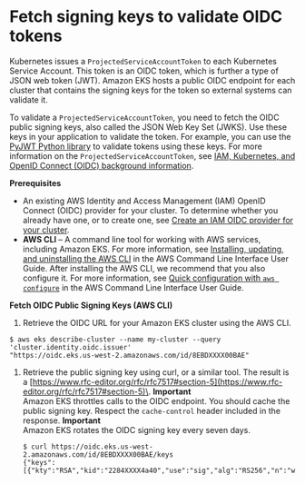 # Fetch signing keys to validate OIDC tokens<a name="irsa-fetch-keys"></a>

Kubernetes issues a `ProjectedServiceAccountToken` to each Kubernetes Service Account\. This token is an OIDC token, which is further a type of JSON web token \(JWT\)\. Amazon EKS hosts a public OIDC endpoint for each cluster that contains the signing keys for the token so external systems can validate it\. 

To validate a `ProjectedServiceAccountToken`, you need to fetch the OIDC public signing keys, also called the JSON Web Key Set \(JWKS\)\. Use these keys in your application to validate the token\. For example, you can use the [PyJWT Python library](https://pyjwt.readthedocs.io/en/latest/) to validate tokens using these keys\. For more information on the `ProjectedServiceAccountToken`, see [IAM, Kubernetes, and OpenID Connect \(OIDC\) background information](iam-roles-for-service-accounts.md#irsa-oidc-background)\.

**Prerequisites**
+ An existing AWS Identity and Access Management \(IAM\) OpenID Connect \(OIDC\) provider for your cluster\. To determine whether you already have one, or to create one, see [Create an IAM OIDC provider for your cluster](enable-iam-roles-for-service-accounts.md)\.
+ **AWS CLI** – A command line tool for working with AWS services, including Amazon EKS\. For more information, see [Installing, updating, and uninstalling the AWS CLI](https://docs.aws.amazon.com/cli/latest/userguide/cli-chap-install.html) in the AWS Command Line Interface User Guide\. After installing the AWS CLI, we recommend that you also configure it\. For more information, see [Quick configuration with `aws configure`](https://docs.aws.amazon.com/cli/latest/userguide/cli-configure-quickstart.html#cli-configure-quickstart-config) in the AWS Command Line Interface User Guide\.

**Fetch OIDC Public Signing Keys \(AWS CLI\)**

1.  Retrieve the OIDC URL for your Amazon EKS cluster using the AWS CLI\.

   ```
   $ aws eks describe-cluster --name my-cluster --query 'cluster.identity.oidc.issuer'
   "https://oidc.eks.us-west-2.amazonaws.com/id/8EBDXXXX00BAE"
   ```

1. Retrieve the public signing key using curl, or a similar tool\. The result is a [https://www.rfc-editor.org/rfc/rfc7517#section-5](https://www.rfc-editor.org/rfc/rfc7517#section-5)\.
**Important**  
Amazon EKS throttles calls to the OIDC endpoint\. You should cache the public signing key\. Respect the `cache-control` header included in the response\. 
**Important**  
Amazon EKS rotates the OIDC signing key every seven days\. 

   ```
   $ curl https://oidc.eks.us-west-2.amazonaws.com/id/8EBDXXXX00BAE/keys
   {"keys":[{"kty":"RSA","kid":"2284XXXX4a40","use":"sig","alg":"RS256","n":"wklbXXXXMVfQ","e":"AQAB"}]}
   ```